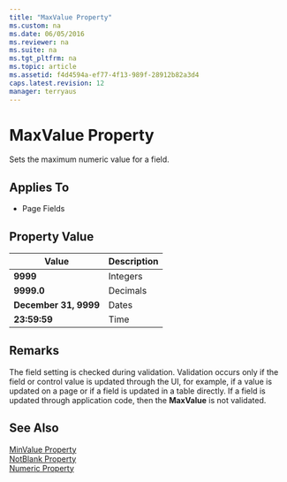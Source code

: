 ```yaml
---
title: "MaxValue Property"
ms.custom: na
ms.date: 06/05/2016
ms.reviewer: na
ms.suite: na
ms.tgt_pltfrm: na
ms.topic: article
ms.assetid: f4d4594a-ef77-4f13-989f-28912b82a3d4
caps.latest.revision: 12
manager: terryaus
---
```

# MaxValue Property
Sets the maximum numeric value for a field.  
  
## Applies To  
  
-   Page Fields  
  
## Property Value  
  
|**Value**|**Description**|  
|---------------|---------------------|  
|**9999**|Integers|  
|**9999.0**|Decimals|  
|**December 31, 9999**|Dates|  
|**23:59:59**|Time|  
  
## Remarks  
 The field setting is checked during validation. Validation occurs only if the field or control value is updated through the UI, for example, if a value is updated on a page or if a field is updated in a table directly. If a field is updated through application code, then the **MaxValue** is not validated.  
  
## See Also  
 [MinValue Property](../dynamics-nav/MinValue-Property.md)   
 [NotBlank Property](../dynamics-nav/NotBlank-Property.md)   
 [Numeric Property](../dynamics-nav/Numeric-Property.md)